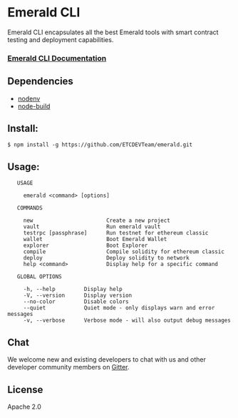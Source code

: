 # Emerald CLI

Emerald CLI encapsulates all the best Emerald tools with smart contract testing and deployment capabilities.

### [Emerald CLI Documentation](https://docs.etcdevteam.com/emerald-platform/emerald)

## Dependencies

- [nodenv](https://github.com/nodenv/nodenv)
- [node-build](https://github.com/nodenv/node-build#readme)

## Install:

```
$ npm install -g https://github.com/ETCDEVTeam/emerald.git
```

## Usage:

```
   USAGE

     emerald <command> [options]

   COMMANDS

     new                       Create a new project                 
     vault                     Run emerald vault                    
     testrpc [passphrase]      Run testnet for ethereum classic     
     wallet                    Boot Emerald Wallet                  
     explorer                  Boot Explorer                        
     compile                   Compile solidity for ethereum classic
     deploy                    Deploy solidity to network           
     help <command>            Display help for a specific command  

   GLOBAL OPTIONS

     -h, --help         Display help                                      
     -V, --version      Display version                                   
     --no-color         Disable colors                                    
     --quiet            Quiet mode - only displays warn and error messages
     -v, --verbose      Verbose mode - will also output debug messages
```

##  Chat

We welcome new and existing developers to chat with us and other developer community members on [Gitter](https://gitter.im/etcdev-public/).

## License

Apache 2.0
